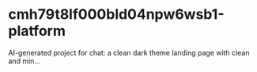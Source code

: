 # cmh79t8lf000bld04npw6wsb1-platform
AI-generated project for chat: a clean dark theme landing page with clean and min...
